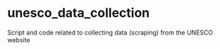 # unesco_data_collection
Script and code related to collecting data (scraping) from the UNESCO website
